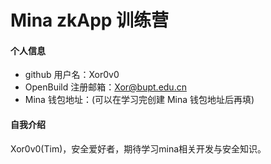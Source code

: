 # Mina zkApp 训练营


#### 个人信息

- github 用户名：Xor0v0
- OpenBuild 注册邮箱：Xor@bupt.edu.cn
- Mina 钱包地址：(可以在学习完创建 Mina 钱包地址后再填)

#### 自我介绍

Xor0v0(Tim)，安全爱好者，期待学习mina相关开发与安全知识。
